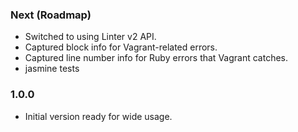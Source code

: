 ### Next (Roadmap)
- Switched to using Linter v2 API.
- Captured block info for Vagrant-related errors.
- Captured line number info for Ruby errors that Vagrant catches.
- jasmine tests

### 1.0.0
- Initial version ready for wide usage.
